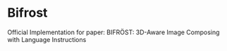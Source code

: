 # Bifrost
Official Implementation for paper: BIFRÖST: 3D-Aware Image Composing with Language Instructions
